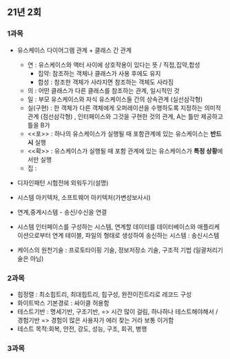 ## 21년 2회

### 1과목
- 유스케이스 다이어그램 관계 + 클래스 간 관계
  - 연 : 유스케이스와 액터 사이에 상호작용이 있다는 뜻 / 직접,집약,합성
    - 집약: 참조하는 객체나 클래스가 사용 후에도 유지
    - 합성 : 참조한 객체가 사라지면 참조하는 객체도 사라짐
  - 의 : 어떤 클래스가 다른 클래스를 참조하는 관계, 일시적인 것
  - 일 : 부모 유스케이스와 자식 유스케이스들 간의 상속관계 (실선삼각형)
  - 실(구현) : 한 객체가 다른 객체에게 오퍼레이션을 수행하도록 지정하는 의미적 관계 (점선삼각형) , 인터페이스와 그것을 구현한 것의 관계, A는 틀만 제공하고 틀을 B가 
  - <<포>> : 하나의 유스케이스가 실행될 때 포함관계에 있는 유스케이스는 **반드시** 실행
  - <<확>> : 유스케이스가 실행될 때 포함 관계에 있는 유스케이스가 **특정 상황**에서만 실행
  - 집 : 

- 디자인패턴 시험전에 외워두기(설명)
- 시스템 아키텍처, 소프트웨어 아키텍처(가변성보사시)
- 연계,중계시스템 - 송신/수신을 연결
- 시스템 인터페이스를 구성하는 시스템, 연계할 데이터를 데이터베이스와 애플리케이션으로부터 연계 테이블, 파일의 형태로 생성하여 송신하는 시스템 : 송신시스템
- 케이스의 원천기술 : 프로토타이핑 기술, 정보저장소 기술, 구조적 기법 (일괄처리기술은 아님)


### 2과목
- 힙정렬 : 최소힙트리, 최대힙트리, 힙구성, 완전이진트리로 레코드 구성
- 화이트박스 기본경로 : 싸이클 허용함
- 테스트기반 : 명세기반, 구조기반,  => 시간 많이 걸림, 하나하나 테스트해야해서 /  경험기반 => 경험이 많은 사용자가 에러 찾는 거라 보통 이거함
- 테스트 목적:회복, 안전, 강도, 성능, 구조, 회귀, 병행

### 3과목
